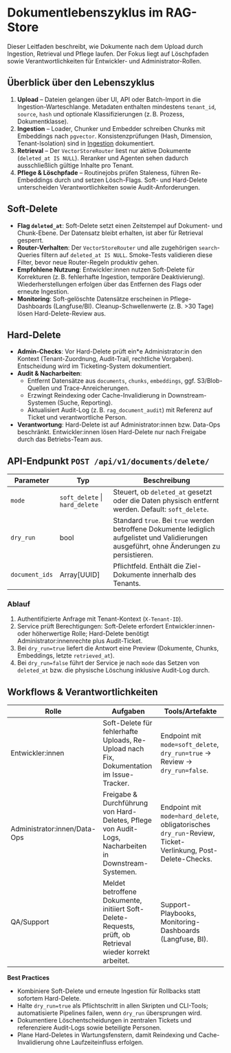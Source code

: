 # Dokumentlebenszyklus im RAG-Store

Dieser Leitfaden beschreibt, wie Dokumente nach dem Upload durch Ingestion, Retrieval und Pflege laufen. Der Fokus liegt auf Löschpfaden sowie Verantwortlichkeiten für Entwickler- und Administrator-Rollen.

## Überblick über den Lebenszyklus

1. **Upload** – Dateien gelangen über UI, API oder Batch-Import in die Ingestion-Warteschlange. Metadaten enthalten mindestens `tenant_id`, `source`, `hash` und optionale Klassifizierungen (z. B. Prozess, Dokumentklasse).
2. **Ingestion** – Loader, Chunker und Embedder schreiben Chunks mit Embeddings nach `pgvector`. Konsistenzprüfungen (Hash, Dimension, Tenant-Isolation) sind in [Ingestion](ingestion.md) dokumentiert.
3. **Retrieval** – Der `VectorStoreRouter` liest nur aktive Dokumente (`deleted_at IS NULL`). Reranker und Agenten sehen dadurch ausschließlich gültige Inhalte pro Tenant.
4. **Pflege & Löschpfade** – Routinejobs prüfen Staleness, führen Re-Embeddings durch und setzen Lösch-Flags. Soft- und Hard-Delete unterscheiden Verantwortlichkeiten sowie Audit-Anforderungen.

## Soft-Delete

- **Flag `deleted_at`**: Soft-Delete setzt einen Zeitstempel auf Dokument- und Chunk-Ebene. Der Datensatz bleibt erhalten, ist aber für Retrieval gesperrt.
- **Router-Verhalten**: Der `VectorStoreRouter` und alle zugehörigen `search`-Queries filtern auf `deleted_at IS NULL`. Smoke-Tests validieren diese Filter, bevor neue Router-Regeln produktiv gehen.
- **Empfohlene Nutzung**: Entwickler:innen nutzen Soft-Delete für Korrekturen (z. B. fehlerhafte Ingestion, temporäre Deaktivierung). Wiederherstellungen erfolgen über das Entfernen des Flags oder erneute Ingestion.
- **Monitoring**: Soft-gelöschte Datensätze erscheinen in Pflege-Dashboards (Langfuse/BI). Cleanup-Schwellenwerte (z. B. >30 Tage) lösen Hard-Delete-Review aus.

## Hard-Delete

- **Admin-Checks**: Vor Hard-Delete prüft ein*e Administrator:in den Kontext (Tenant-Zuordnung, Audit-Trail, rechtliche Vorgaben). Entscheidung wird im Ticketing-System dokumentiert.
- **Audit & Nacharbeiten**:
  - Entfernt Datensätze aus `documents`, `chunks`, `embeddings`, ggf. S3/Blob-Quellen und Trace-Anreicherungen.
  - Erzwingt Reindexing oder Cache-Invalidierung in Downstream-Systemen (Suche, Reporting).
  - Aktualisiert Audit-Log (z. B. `rag_document_audit`) mit Referenz auf Ticket und verantwortliche Person.
- **Verantwortung**: Hard-Delete ist auf Administrator:innen bzw. Data-Ops beschränkt. Entwickler:innen lösen Hard-Delete nur nach Freigabe durch das Betriebs-Team aus.

## API-Endpunkt `POST /api/v1/documents/delete/`

| Parameter | Typ | Beschreibung |
| --- | --- | --- |
| `mode` | `soft_delete` \| `hard_delete` | Steuert, ob `deleted_at` gesetzt oder die Daten physisch entfernt werden. Default: `soft_delete`. |
| `dry_run` | bool | Standard `true`. Bei `true` werden betroffene Dokumente lediglich aufgelistet und Validierungen ausgeführt, ohne Änderungen zu persistieren. |
| `document_ids` | Array[UUID] | Pflichtfeld. Enthält die Ziel-Dokumente innerhalb des Tenants. |

### Ablauf

1. Authentifizierte Anfrage mit Tenant-Kontext (`X-Tenant-ID`).
2. Service prüft Berechtigungen: Soft-Delete erfordert Entwickler:innen- oder höherwertige Rolle; Hard-Delete benötigt Administrator:innenrechte plus Audit-Ticket.
3. Bei `dry_run=true` liefert die Antwort eine Preview (Dokumente, Chunks, Embeddings, letzte `retrieved_at`).
4. Bei `dry_run=false` führt der Service je nach `mode` das Setzen von `deleted_at` bzw. die physische Löschung inklusive Audit-Log durch.

## Workflows & Verantwortlichkeiten

| Rolle | Aufgaben | Tools/Artefakte |
| --- | --- | --- |
| Entwickler:innen | Soft-Delete für fehlerhafte Uploads, Re-Upload nach Fix, Dokumentation im Issue-Tracker. | Endpoint mit `mode=soft_delete`, `dry_run=true` → Review → `dry_run=false`. |
| Administrator:innen/Data-Ops | Freigabe & Durchführung von Hard-Deletes, Pflege von Audit-Logs, Nacharbeiten in Downstream-Systemen. | Endpoint mit `mode=hard_delete`, obligatorisches `dry_run`-Review, Ticket-Verlinkung, Post-Delete-Checks. |
| QA/Support | Meldet betroffene Dokumente, initiiert Soft-Delete-Requests, prüft, ob Retrieval wieder korrekt arbeitet. | Support-Playbooks, Monitoring-Dashboards (Langfuse, BI). |

**Best Practices**

- Kombiniere Soft-Delete und erneute Ingestion für Rollbacks statt sofortem Hard-Delete.
- Halte `dry_run=true` als Pflichtschritt in allen Skripten und CLI-Tools; automatisierte Pipelines failen, wenn `dry_run` übersprungen wird.
- Dokumentiere Löschentscheidungen in zentralen Tickets und referenziere Audit-Logs sowie beteiligte Personen.
- Plane Hard-Deletes in Wartungsfenstern, damit Reindexing und Cache-Invalidierung ohne Laufzeiteinfluss erfolgen.
